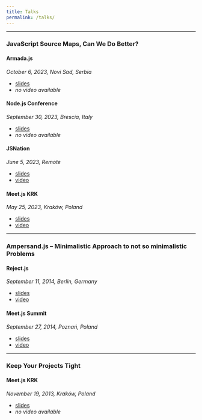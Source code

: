 ```yaml
---
title: Talks
permalink: /talks/
---
```


---

### JavaScript Source Maps, Can We Do Better?

#### Armada.js

_October 6, 2023, Novi Sad, Serbia_

- [slides](https://pitch.com/v/Source-Maps---Armadajs-23u5s8)
- _no video available_

#### Node.js Conference

_September 30, 2023, Brescia, Italy_

- [slides](https://pitch.com/v/Source-Maps---Nodejsconf-miig3v)
- _no video available_

#### JSNation

_June 5, 2023, Remote_

- [slides](https://pitch.com/v/Source-Maps-77d7xp)
- [video](https://portal.gitnation.org/contents/javascript-source-maps-can-we-do-better)

#### Meet.js KRK

_May 25, 2023, Kraków, Poland_

- [slides](https://pitch.com/v/Source-Maps---Meetjs-KRK-mqy57m)
- [video](https://youtu.be/JEy3irYuRjg?t=5056)

---

### Ampersand.js – Minimalistic Approach to not so minimalistic Problems

#### Reject.js

_September 11, 2014, Berlin, Germany_

- [slides](https://speakerdeck.com/kamilogorek/ampersand-dot-js-minimalistic-approach-to-not-so-minimalistic-problems)
- [video](https://youtu.be/2Rzxn-xaFkg)

#### Meet.js Summit

_September 27, 2014, Poznań, Poland_

- [slides](https://speakerdeck.com/kamilogorek/ampersand-dot-js-minimalistic-approach-to-not-so-minimalistic-problems)
- [video](https://youtu.be/watch?v=RaegaTWgHXU)

---

### Keep Your Projects Tight

#### Meet.js KRK

_November 19, 2013, Kraków, Poland_

- [slides](https://speakerdeck.com/kamilogorek/keep-your-projects-tight)
- _no video available_
